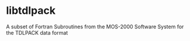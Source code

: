 # libtdlpack
A subset of Fortran Subroutines from the MOS-2000 Software System for the TDLPACK data format
